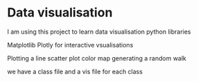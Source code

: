 # Data visualisation

I am using this project to learn data visualisation python libraries

Matplotlib
Plotly for interactive vsualisations

Plotting a line
scatter plot
color map
generating a random walk

we have a class file and a vis file for each class
